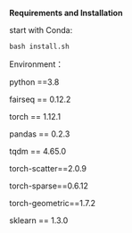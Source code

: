 




**Requirements and Installation**

start with Conda:

	bash install.sh

Environment：

python ==3.8

fairseq == 0.12.2

torch == 1.12.1

pandas == 0.2.3

tqdm == 4.65.0

torch-scatter==2.0.9 

torch-sparse==0.6.12

torch-geometric==1.7.2

sklearn == 1.3.0


